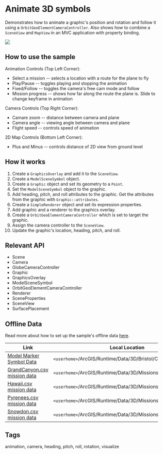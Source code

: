 # Animate 3D symbols

Demonstrates how to animate a graphic's position and rotation and follow it using a `OrbitGeoElementCameraController`.
Also shows how to combine a `SceneView` and `MapView` in an MVC application with property binding.

![](screenshot.png)

## How to use the sample

Animation Controls (Top Left Corner):
 - Select a mission -- selects a location with a route for the plane to fly
 - Play/Pause -- toggles playing and stopping the animation
 - Fixed/Follow -- toggles the camera's free cam mode and follow
 - Mission progress -- shows how far along the route the plane is. Slide to change keyframe in animation

Camera Controls (Top Right Corner):
 - Camare zoom -- distance between camera and plane
 - Camera angle -- viewing angle between camera and plane
 - Flight speed -- controls speed of animation

 2D Map Controls (Bottom Left Corner):
 - Plus and Minus -- controls distance of 2D view from ground level

## How it works

1. Create a `GraphicsOverlay` and add it to the `SceneView`.
2. Create a `ModelSceneSymbol` object.
3. Create a `Graphic` object and set its geometry to a `Point`.
4. Set the `ModelSceneSymbol` object to the graphic.
5. Add heading, pitch, and roll attributes to the graphic. Get the attributes from the graphic with `Graphic::attributes`.
6. Create a `SimpleRenderer` object and set its expression properties.
7. Add graphic and a renderer to the graphics overlay.
8. Create a `OrbitGeoElementCameraController` which is set to target the graphic.
9. Assign the camera controller to the `SceneView`.
10. Update the graphic's location, heading, pitch, and roll.

## Relevant API

* Scene
* Camera
* GlobeCameraController
* Graphic
* GraphicsOverlay
* ModelSceneSymbol
* OrbitGeoElementCameraController
* Renderer
* SceneProperties
* SceneView
* SurfacePlacement

## Offline Data

Read more about how to set up the sample's offline data [here](http://links.esri.com/ArcGISRuntimeQtSamples#use-offline-data-in-the-samples).

Link | Local Location
---------|-------|
|[Model Marker Symbol Data](https://www.arcgis.com/home/item.html?id=681d6f7694644709a7c830ec57a2d72b)| `<userhome>`/ArcGIS/Runtime/Data/3D/Bristol/Collada/Bristol.dae |
|[GrandCanyon.csv mission data](https://www.arcgis.com/home/item.html?id=290f0c571c394461a8b58b6775d0bd63)| `<userhome>`/ArcGIS/Runtime/Data/3D/Missions/GrandCanyon.csv |
|[Hawaii.csv mission data](https://www.arcgis.com/home/item.html?id=e87c154fb9c2487f999143df5b08e9b1)| `<userhome>`/ArcGIS/Runtime/Data/3D/Missions/Hawaii.csv |
|[Pyrenees.csv mission data](https://www.arcgis.com/home/item.html?id=5a9b60cee9ba41e79640a06bcdf8084d)| `<userhome>`/ArcGIS/Runtime/Data/3D/Missions/Pyrenees.csv |
|[Snowdon.csv mission data](https://www.arcgis.com/home/item.html?id=12509ffdc684437f8f2656b0129d2c13)| `<userhome>`/ArcGIS/Runtime/Data/3D/Missions/Snowdon.csv |

## Tags

animation, camera, heading, pitch, roll, rotation, visualize
